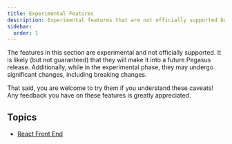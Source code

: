 ```yaml
---
title: Experimental Features
description: Experimental features that are not officially supported but may make it into future Pegasus releases
sidebar:
  order: 1
---
```


The features in this section are experimental and not officially supported.
It is likely (but not guaranteed) that they will make it into a future Pegasus release.
Additionally, while in the experimental phase, they may undergo significant changes,
including breaking changes.

That said, you are welcome to try them if you understand these caveats!
Any feedback you have on these features is greatly appreciated.

## Topics

- [React Front End](./react-front-end)
